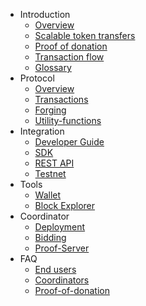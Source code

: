 - Introduction
    - [Overview](introduction/overview.md)
    - [Scalable token transfers](introduction/scalable-token-transfers.md)
    - [Proof of donation](introduction/pod.md)
    - [Transaction flow](introduction/transaction-flow.md)
    - [Glossary](introduction/glossary.md)
- Protocol
    - [Overview](protocol/overview.md)
    - [Transactions](protocol/transactions.md)
    - [Forging](protocol/forging.md)
    - [Utility-functions](protocol/utility.md)
- Integration
    - [Developer Guide](integration/dev-guide.md)
    - [SDK](integration/sdk.md)
    - [REST API](integration/api.md)
    - [Testnet](integration/testnet.md)
- Tools
    - [Wallet](user/wallet.md)
    - [Block Explorer](user/block-explorer.md)
- Coordinator
    - [Deployment](coordinator/deployment.md)
    - [Bidding](coordinator/bidding.md)
    - [Proof-Server](coordinator/proof-server.md)
- FAQ
    - [End users](faq/end-users.md)
    - [Coordinators](faq/coordinators.md)
    - [Proof-of-donation](faq/pod.md)
